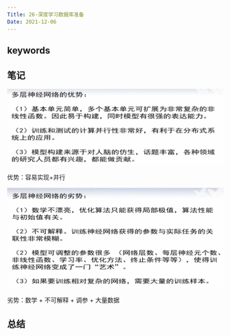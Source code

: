 ```yaml
---
Title: 26-深度学习数据库准备
Date: 2021-12-06
---
```


## keywords

## 笔记

![](assets/Pasted%20image%2020211206002834.png)

优势：容易实现+并行

![](assets/Pasted%20image%2020211206002918.png)

劣势：数学 + 不可解释 + 调参 + 大量数据



## 总结